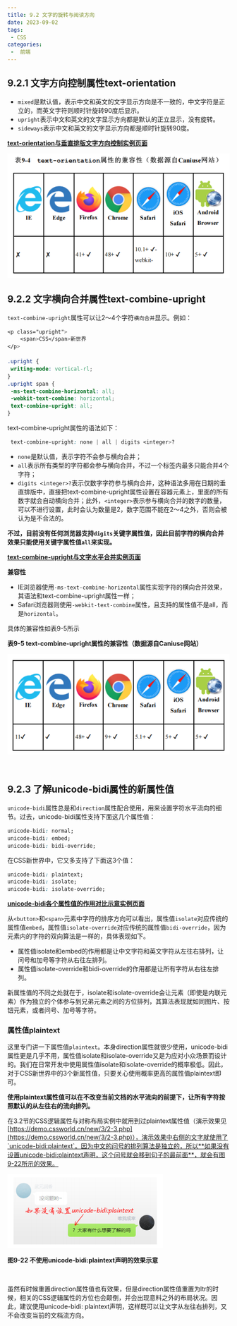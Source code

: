 ```yaml
---
title: 9.2 文字的旋转与阅读方向
date: 2023-09-02
tags:
 - CSS
categories:
 -  前端
---
```


<!-- # 9.2 文字的旋转与阅读方向 -->

## 9.2.1 文字方向控制属性text-orientation

- `mixed`是默认值，表示中文和英文的文字显示方向是不一致的，中文字符是正立的，而英文字符则顺时针旋转90度后显示。
- `upright`表示中文和英文的文字显示方向都是默认的正立显示，没有旋转。
- `sideways`表示中文和英文的文字显示方向都是顺时针旋转90度。

[**text-orientation与垂直排版文字方向控制实例页面**](https://demo.cssworld.cn/new/9/2-1.php)


![表9-4 text-orientation属性的兼容性](./img/chapter_9/form9-4.png)


## 9.2.2 文字横向合并属性text-combine-upright

`text-combine-upright`属性可以让2～4个字符`横向合并`显示。例如：

```css
<p class="upright">
    <span>CSS</span>新世界
</p>

.upright {
 writing-mode: vertical-rl;
}
.upright span {
 -ms-text-combine-horizontal: all;
 -webkit-text-combine: horizontal;
 text-combine-upright: all;
}
```

text-combine-upright属性的语法如下：

```css
 text-combine-upright: none | all | digits <integer>?
 ```

 - `none`是默认值，表示字符不会参与横向合并；
 - `all`表示所有类型的字符都会参与横向合并，不过一个标签内最多只能合并4个字符；
 - `digits <integer>?`表示仅数字字符参与横向合并，这种语法多用在日期的垂直排版中，直接把text-combine-upright属性设置在容器元素上，里面的所有数字就会自动横向合并；此外，`<integer>`表示参与横向合并的数字的数量，可以不进行设置，此时会认为数量是2，数字范围不能在2～4之外，否则会被认为是不合法的。

**不过，目前没有任何浏览器支持`digits`关键字属性值，因此目前字符的横向合并效果只能使用关键字属性值`all`来实现。**

[**text-combine-upright与文字水平合并实例页面**](https://demo.cssworld.cn/new/9/2-2.php)

**兼容性**

- IE浏览器使用`-ms-text-combine-horizontal`属性实现字符的横向合并效果，其语法和text-combine-upright属性一样；
- Safari浏览器则使用`-webkit-text-combine`属性，且支持的属性值不是all，而是`horizontal`。
  
具体的兼容性如表9-5所示


**表9-5 text-combine-upright属性的兼容性（数据源自Caniuse网站）**

![表9-5 text-combine-upright属性的兼容性](./img/chapter_9/form9-5.png)


<br/>

## 9.2.3 了解unicode-bidi属性的新属性值

`unicode-bidi`属性总是和`direction`属性配合使用，用来设置字符水平流向的细节。过去，unicode-bidi属性支持下面这几个属性值：

```css
unicode-bidi: normal;
unicode-bidi: embed;
unicode-bidi: bidi-override;
```

在CSS新世界中，它又多支持了下面这3个值：

```css
unicode-bidi: plaintext;
unicode-bidi: isolate;
unicode-bidi: isolate-override;
```

[**unicode-bidi各个属性值的作用对比示意实例页面**](https://demo.cssworld.cn/new/9/2-3.php)

从`<button>`和`<span>`元素中字符的排序方向可以看出，属性值`isolate`对应传统的属性值`embed`，属性值`isolate-override`对应传统的属性值`bidi-override`，因为元素内的字符的双向算法是一样的，具体表现如下。

- 属性值isolate和embed的作用都是让中文字符和英文字符从左往右排列，让问号和加号等字符从右往左排列。
- 属性值isolate-override和bidi-override的作用都是让所有字符从右往左排列。

新属性值的不同之处就在于，isolate和isolate-override会让元素（即使是内联元素）作为独立的个体参与到兄弟元素之间的方位排列，其算法表现就如同图片、按钮元素，或者问号、加号等字符。

### 属性值plaintext

这里专门讲一下属性值`plaintext`。本身direction属性就很少使用，unicode-bidi属性更是几乎不用，属性值isolate和isolate-override又是为应对小众场景而设计的。我们在日常开发中使用属性值isolate和isolate-override的概率极低。因此，对于CSS新世界中的3个新属性值，只要关心使用概率更高的属性值plaintext即可。

**使用plaintext属性值可以在不改变当前文档的水平流向的前提下，让所有字符按照默认的从左往右的流向排列。**

在3.2节的CSS逻辑属性与对称布局实例中就用到过plaintext属性值（演示效果见[https://demo.cssworld.cn/new/3/2-3.php](https://demo.cssworld.cn/new/3/2-3.php)），演示效果中右侧的文字就使用了`unicode-bidi:plaintext`。因为中文的问号的排列算法是独立的，所以**如果没有设置unicode-bidi:plaintext声明，这个问号就会移到句子的最前面**，就会有图9-22所示的效果。


![图9-22 不使用unicode-bidi:plaintext声明的效果示意](./img/chapter_9/9-22.png)

**图9-22 不使用unicode-bidi:plaintext声明的效果示意**

<br/>

虽然有时候重置direction属性值也有效果，但是direction属性值重置为ltr的时候，相关的CSS逻辑属性的方位也会颠倒，并会出现意料之外的布局状况。因此，建议使用unicode-bidi: plaintext声明，这样既可以让文字从左往右排列，又不会改变当前的文档流方向。